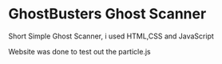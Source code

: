 # GhostBusters Ghost Scanner

Short Simple Ghost Scanner, i used HTML,CSS and JavaScript

Website was done to test out the particle.js
